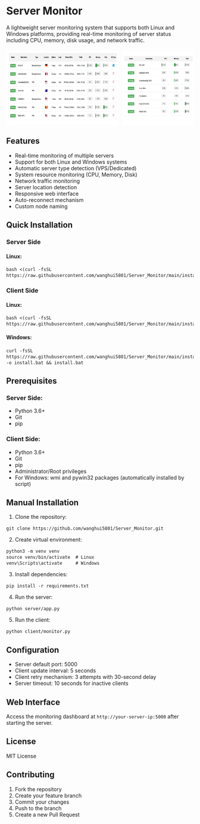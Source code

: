 # Server Monitor

A lightweight server monitoring system that supports both Linux and Windows platforms, providing real-time monitoring of server status including CPU, memory, disk usage, and network traffic.

<div style="display: flex; justify-content: space-between; margin: 20px 0;">
    <img src="figure/figure1.png" width="60%" height="200px" alt="Desktop View">
    <img src="figure/figure2.png" width="38%" height="200px" alt="Mobile View">
</div>

## Features

- Real-time monitoring of multiple servers
- Support for both Linux and Windows systems
- Automatic server type detection (VPS/Dedicated)
- System resource monitoring (CPU, Memory, Disk)
- Network traffic monitoring
- Server location detection
- Responsive web interface
- Auto-reconnect mechanism
- Custom node naming

## Quick Installation

### Server Side

#### Linux:

```
bash <(curl -fsSL https://raw.githubusercontent.com/wanghui5801/Server_Monitor/main/install_server_linux.sh)
```


### Client Side

#### Linux:


```
bash <(curl -fsSL https://raw.githubusercontent.com/wanghui5801/Server_Monitor/main/install_client_linux.sh)
```


#### Windows:


```
curl -fsSL https://raw.githubusercontent.com/wanghui5801/Server_Monitor/main/install_client_windows.bat -o install.bat && install.bat
```


## Prerequisites

### Server Side:
- Python 3.6+
- Git
- pip

### Client Side:
- Python 3.6+
- Git
- pip
- Administrator/Root privileges
- For Windows: wmi and pywin32 packages (automatically installed by script)

## Manual Installation

1. Clone the repository:


```
git clone https://github.com/wanghui5801/Server_Monitor.git
```


2. Create virtual environment:


```
python3 -m venv venv
source venv/bin/activate  # Linux
venv\Scripts\activate     # Windows
```


3. Install dependencies:

```
pip install -r requirements.txt
```


4. Run the server:

```
python server/app.py
```


5. Run the client:

```
python client/monitor.py
```


## Configuration

- Server default port: 5000
- Client update interval: 5 seconds
- Client retry mechanism: 3 attempts with 30-second delay
- Server timeout: 10 seconds for inactive clients

## Web Interface

Access the monitoring dashboard at `http://your-server-ip:5000` after starting the server.

## License

MIT License

## Contributing

1. Fork the repository
2. Create your feature branch
3. Commit your changes
4. Push to the branch
5. Create a new Pull Request